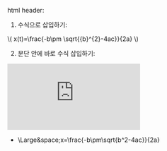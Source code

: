 html header: <script type="text/javascript"  src="http://cdn.mathjax.org/mathjax/latest/MathJax.js?config=TeX-AMS-MML_HTMLorMML"></script>
1. 수식으로 삽입하기:

\\( x(t)=\frac{-b\pm \sqrt{{b}^{2}-4ac}}{2a} \\)

2. 문단 안에 바로 수식 삽입하기:



![\\({e}^{i\pi}+1=0\\)](http://latex.codecogs.com/gif.latex?Concentration%3D%5Cfrac%7BTotalTemplate%7D%7BTotalVolume%7D)

- \Large&space;x=\frac{-b\pm\sqrt{b^2-4ac}}{2a}
